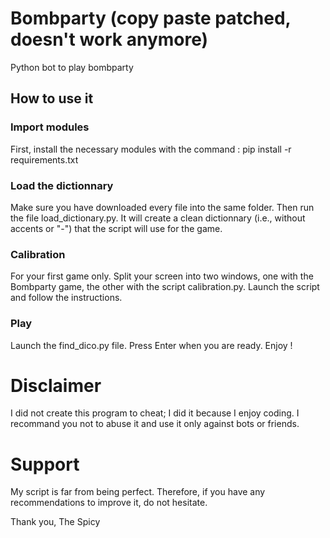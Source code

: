 # Bombparty (copy paste patched, doesn't work anymore)
Python bot to play bombparty

## How to use it

### Import modules
First, install the necessary modules with the command : pip install -r requirements.txt

### Load the dictionnary
Make sure you have downloaded every file into the same folder. Then run the file load_dictionary.py. It will create a clean dictionnary (i.e., without accents or "-") that the script will use for the game.

### Calibration
For your first game only. Split your screen into two windows, one with the Bombparty game, the other with the script calibration.py. Launch the script and follow the instructions. 

### Play
Launch the find_dico.py file. Press Enter when you are ready. Enjoy !

# Disclaimer
I did not create this program to cheat; I did it because I enjoy coding. I recommand you not to abuse it and use it only against bots or friends.

# Support
My script is far from being perfect. Therefore, if you have any recommendations to improve it, do not hesitate. 

Thank you,
The Spicy
